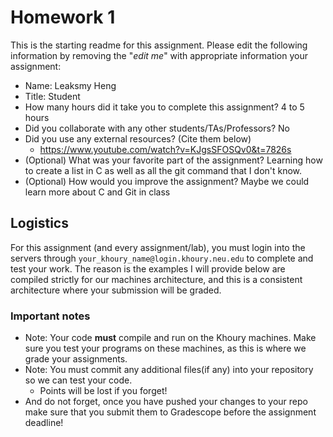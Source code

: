 # Homework 1 

This is the starting readme for this assignment.  Please edit the following information by removing the "*edit me*" with appropriate information your assignment:

- Name: Leaksmy Heng
- Title: Student
- How many hours did it take you to complete this assignment? 4 to 5 hours
- Did you collaborate with any other students/TAs/Professors? No
- Did you use any external resources? (Cite them below)
  - https://www.youtube.com/watch?v=KJgsSFOSQv0&t=7826s
- (Optional) What was your favorite part of the assignment? Learning how to create a list in C as well as all the git command that I don't know.
- (Optional) How would you improve the assignment? Maybe we could learn more about C and Git in class

## Logistics

For this assignment (and every assignment/lab), you must login into the servers through `your_khoury_name@login.khoury.neu.edu` to complete and test your work. The reason is the examples I will provide below are compiled strictly for our machines architecture, and this is a consistent architecture where your submission will be graded.

### Important notes

* Note: Your code **must** compile and run on the Khoury machines. Make sure you test your programs on these machines, as this is where we grade your assignments.
* Note: You must commit any additional files(if any) into your repository so we can test your code.
  * Points will be lost if you forget!
* And do not forget, once you have pushed your changes to your repo make sure that you submit them to Gradescope before the assignment deadline!

